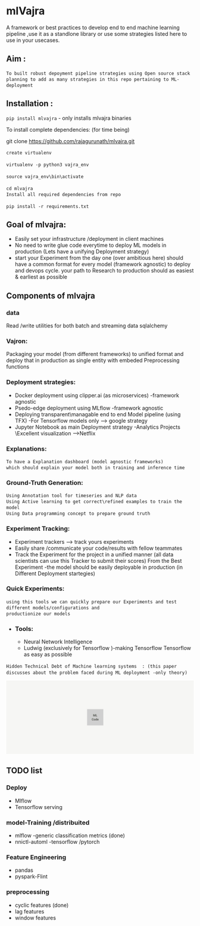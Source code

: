 # mlVajra 
A framework or best practices to develop end to end machine learning pipeline ,use it as a standlone library or use some strategies listed here to use in your usecases.

## Aim :
    To built robust depoyment pipeline strategies using Open source stack
    planning to add as many strategies in this repo pertaining to ML-deployment

## Installation :

`pip install mlvajra` - only installs mlvajra binaries

To install complete dependencies: (for time being)

git clone https://github.com/rajagurunath/mlvajra.git

```
create virtualenv

virtualenv -p python3 vajra_env

source vajra_env\bin\activate

cd mlvajra
Install all required dependencies from repo

pip install -r requirements.txt

```
## Goal of mlvajra:
- Easily set your infrastructure /deployment in client machines
- No need to write glue code everytime to deploy ML models in production (Lets have a unifying Deployment strategy) 
- start your Experiment from the day one (over ambitious here)
    should have a common format for every model (framework agnostic) to deploy and devops cycle.
    your path to Research to production should as easiest & earliest as possible


## Components of mlvajra 

### data
   Read /write utilities for both batch and streaming data
   sqlalchemy

### Vajron:
Packaging your model (from different frameworks) to unified format and deploy that in
production as single entity with embeded Preprocessing functions 

### Deployment strategies:
- Docker deployment using clipper.ai (as microservices) -framework agnostic  
- Psedo-edge deployment using MLflow -framework agnostic   
- Deploying transparent\managable end to end Model pipeline (using TFX) -For Tensorflow models only --> google strategy
- Jupyter Notebook as main Deployment strategy -Analytics Projects \Excellent visualization -->Netflix

### Explanations:
    To have a Explanation dashboard (model agnostic frameworks)
    which should explain your model both in training and inference time


### Ground-Truth Generation:
    Using Annotation tool for timeseries and NLP data
    Using Active learning to get correct\refined examples to train the model
    Using Data programming concept to prepare ground truth

### Experiment Tracking:
- Experiment trackers --> track yours experiments 
- Easily share /communicate your code/results with fellow teammates
- Track the Experiment for the project in a unified manner (all data scientists can use this Tracker to submit their scores) From the Best Experiment -the model should be easily deployable in production (in Different Deployment startegies)

### Quick Experiments:
    using this tools we can quickly prepare our Experiments and test different models/configurations and
    productionize our models
- ### Tools:
    - Neural Network Intelligence
    - Ludwig (exclusively for Tensorflow )-making Tensorflow Tensorflow as easy as possible

`
Hidden Technical Debt of Machine learning systems  : (this paper discusses about the problem faced during ML deployment -only theory)
`

![hidden_technical_dept](IMG/typical_ML_workflow.gif)

## TODO list
### Deploy
- Mlflow
- Tensorflow serving

### model-Training /distribuited
- mlflow -generic classification metrics (done)
- nnictl-automl -tensorflow /pytorch 

### Feature Engineering
- pandas
- pyspark-Flint

### preprocessing
- cyclic features (done)
- lag features
- window features



















